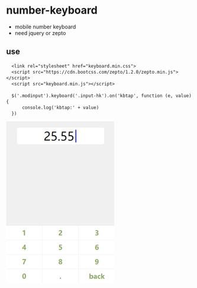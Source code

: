# number-keyboard
- mobile number keyboard
- need jquery or zepto

## use

```
  <link rel="stylesheet" href="keyboard.min.css">
  <script src="https://cdn.bootcss.com/zepto/1.2.0/zepto.min.js"></script>
  <script src="keyboard.min.js"></script>

  $('.modinput').keyboard('.input-hk').on('kbtap', function (e, value) {
      console.log('kbtap:' + value)
  })
```

![](./src/z.png)